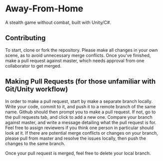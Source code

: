 # Away-From-Home

A stealth game without combat, built with Unity/C#.

## Contributing

To start, clone or fork the repository. Please make all changes in your own scene, as to avoid unnecessary merge conflicts.
Once you've finished, make a pull request against master, which needs approval from one collaborator to get merged.

## Making Pull Requests (for those unfamiliar with Git/Unity workflow)

In order to make a pull request, start by make a separate branch locally. Write your code, commit to it, and push it to a remote branch
of the same name. Github should then prompt you to make a pull request. If not, go to the pull requests tab, and click to add a new one.
Compare your branch against master, and write a message detailing what the pull request is for. Feel free to assign reviewers if you think
one person in particular should look at it. If there are potential merge conflicts or changes on your branch, please pull from master and
resolve the issues locally, then push the changes to the same branch.

Once your pull request is merged, feel free to delete your local branch.
